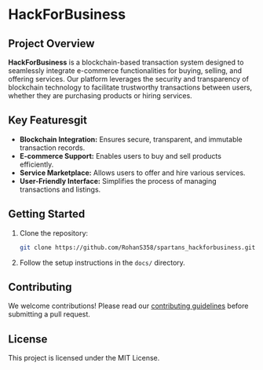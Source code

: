 # HackForBusiness

## Project Overview

**HackForBusiness** is a blockchain-based transaction system designed to seamlessly integrate e-commerce functionalities for buying, selling, and offering services. Our platform leverages the security and transparency of blockchain technology to facilitate trustworthy transactions between users, whether they are purchasing products or hiring services.

## Key Featuresgit

- **Blockchain Integration:** Ensures secure, transparent, and immutable transaction records.
- **E-commerce Support:** Enables users to buy and sell products efficiently.
- **Service Marketplace:** Allows users to offer and hire various services.
- **User-Friendly Interface:** Simplifies the process of managing transactions and listings.

## Getting Started

1. Clone the repository:
    ```bash
    git clone https://github.com/RohanS358/spartans_hackforbusiness.git
    ```
2. Follow the setup instructions in the `docs/` directory.

## Contributing

We welcome contributions! Please read our [contributing guidelines](CONTRIBUTING.md) before submitting a pull request.

## License

This project is licensed under the MIT License.
